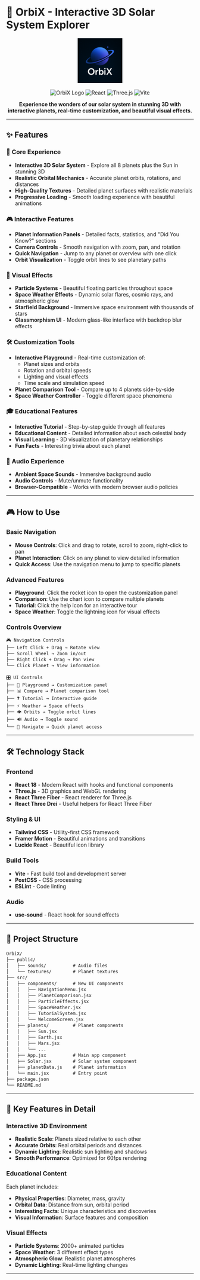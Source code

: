 # 🌌 OrbiX - Interactive 3D Solar System Explorer

<div align="center">
<img src="https://raw.githubusercontent.com/noobrehan18/OrbiX/main/public/logo.png" alt="Orbit Logo" width="120" height="120">

![OrbiX Logo](https://img.shields.io/badge/OrbiX-Solar%20System%20Explorer-06b6d4?style=for-the-badge&logo=rocket)
![React](https://img.shields.io/badge/React-18.0+-61dafb?style=for-the-badge&logo=react)
![Three.js](https://img.shields.io/badge/Three.js-3D%20Graphics-000000?style=for-the-badge&logo=three.js)
![Vite](https://img.shields.io/badge/Vite-Fast%20Build-646cff?style=for-the-badge&logo=vite)

**Experience the wonders of our solar system in stunning 3D with interactive planets, real-time customization, and beautiful visual effects.**



</div>

---

## ✨ Features

### 🌟 **Core Experience**
- **Interactive 3D Solar System** - Explore all 8 planets plus the Sun in stunning 3D
- **Realistic Orbital Mechanics** - Accurate planet orbits, rotations, and distances
- **High-Quality Textures** - Detailed planet surfaces with realistic materials
- **Progressive Loading** - Smooth loading experience with beautiful animations

### 🎮 **Interactive Features**
- **Planet Information Panels** - Detailed facts, statistics, and "Did You Know?" sections
- **Camera Controls** - Smooth navigation with zoom, pan, and rotation
- **Quick Navigation** - Jump to any planet or overview with one click
- **Orbit Visualization** - Toggle orbit lines to see planetary paths

### 🎨 **Visual Effects**
- **Particle Systems** - Beautiful floating particles throughout space
- **Space Weather Effects** - Dynamic solar flares, cosmic rays, and atmospheric glow
- **Starfield Background** - Immersive space environment with thousands of stars
- **Glassmorphism UI** - Modern glass-like interface with backdrop blur effects

### 🛠️ **Customization Tools**
- **Interactive Playground** - Real-time customization of:
  - Planet sizes and orbits
  - Rotation and orbital speeds
  - Lighting and visual effects
  - Time scale and simulation speed
- **Planet Comparison Tool** - Compare up to 4 planets side-by-side
- **Space Weather Controller** - Toggle different space phenomena

### 🎓 **Educational Features**
- **Interactive Tutorial** - Step-by-step guide through all features
- **Educational Content** - Detailed information about each celestial body
- **Visual Learning** - 3D visualization of planetary relationships
- **Fun Facts** - Interesting trivia about each planet

### 🎵 **Audio Experience**
- **Ambient Space Sounds** - Immersive background audio
- **Audio Controls** - Mute/unmute functionality
- **Browser-Compatible** - Works with modern browser audio policies

---



## 🎮 How to Use

### Basic Navigation
- **Mouse Controls**: Click and drag to rotate, scroll to zoom, right-click to pan
- **Planet Interaction**: Click on any planet to view detailed information
- **Quick Access**: Use the navigation menu to jump to specific planets

### Advanced Features
- **Playground**: Click the rocket icon to open the customization panel
- **Comparison**: Use the chart icon to compare multiple planets
- **Tutorial**: Click the help icon for an interactive tour
- **Space Weather**: Toggle the lightning icon for visual effects

### Controls Overview
```
🎮 Navigation Controls
├── Left Click + Drag → Rotate view
├── Scroll Wheel → Zoom in/out
├── Right Click + Drag → Pan view
└── Click Planet → View information

🎛️ UI Controls
├── 🚀 Playground → Customization panel
├── 📊 Compare → Planet comparison tool
├── ❓ Tutorial → Interactive guide
├── ⚡ Weather → Space effects
├── 👁️ Orbits → Toggle orbit lines
├── 🔊 Audio → Toggle sound
└── 🧭 Navigate → Quick planet access
```

---

## 🛠️ Technology Stack

### Frontend
- **React 18** - Modern React with hooks and functional components
- **Three.js** - 3D graphics and WebGL rendering
- **React Three Fiber** - React renderer for Three.js
- **React Three Drei** - Useful helpers for React Three Fiber

### Styling & UI
- **Tailwind CSS** - Utility-first CSS framework
- **Framer Motion** - Beautiful animations and transitions
- **Lucide React** - Beautiful icon library

### Build Tools
- **Vite** - Fast build tool and development server
- **PostCSS** - CSS processing
- **ESLint** - Code linting

### Audio
- **use-sound** - React hook for sound effects

---

## 📁 Project Structure

```
OrbiX/
├── public/
│   ├── sounds/          # Audio files
│   └── textures/        # Planet textures
├── src/
│   ├── components/      # New UI components
│   │   ├── NavigationMenu.jsx
│   │   ├── PlanetComparison.jsx
│   │   ├── ParticleEffects.jsx
│   │   ├── SpaceWeather.jsx
│   │   ├── TutorialSystem.jsx
│   │   └── WelcomeScreen.jsx
│   ├── planets/         # Planet components
│   │   ├── Sun.jsx
│   │   ├── Earth.jsx
│   │   ├── Mars.jsx
│   │   └── ...
│   ├── App.jsx          # Main app component
│   ├── Solar.jsx        # Solar system component
│   ├── planetData.js    # Planet information
│   └── main.jsx         # Entry point
├── package.json
└── README.md
```

---



## 🌟 Key Features in Detail

### Interactive 3D Environment
- **Realistic Scale**: Planets sized relative to each other
- **Accurate Orbits**: Real orbital periods and distances
- **Dynamic Lighting**: Realistic sun lighting and shadows
- **Smooth Performance**: Optimized for 60fps rendering

### Educational Content
Each planet includes:
- **Physical Properties**: Diameter, mass, gravity
- **Orbital Data**: Distance from sun, orbital period
- **Interesting Facts**: Unique characteristics and discoveries
- **Visual Information**: Surface features and composition

### Visual Effects
- **Particle Systems**: 2000+ animated particles
- **Space Weather**: 3 different effect types
- **Atmospheric Glow**: Realistic planet atmospheres
- **Dynamic Lighting**: Real-time lighting changes

---



